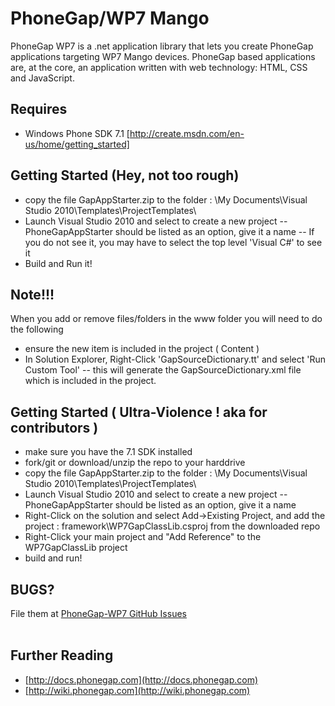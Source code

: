 PhoneGap/WP7 Mango
===

PhoneGap WP7 is a .net application library that lets you create PhoneGap applications targeting WP7 Mango devices.
PhoneGap based applications are, at the core, an application written with web technology: HTML, CSS and JavaScript.

Requires
---

- Windows Phone SDK 7.1 [http://create.msdn.com/en-us/home/getting_started]


Getting Started (Hey, not too rough)
---

- copy the file GapAppStarter.zip to the folder : \My Documents\Visual Studio 2010\Templates\ProjectTemplates\
- Launch Visual Studio 2010 and select to create a new project
-- PhoneGapAppStarter should be listed as an option, give it a name
-- If you do not see it, you may have to select the top level 'Visual C#' to see it
- Build and Run it!

Note!!!
---

When you add or remove files/folders in the www folder you will need to do the following

- ensure the new item is included in the project ( Content )
- In Solution Explorer, Right-Click 'GapSourceDictionary.tt' and select 'Run Custom Tool'
-- this will generate the GapSourceDictionary.xml file which is included in the project.


Getting Started ( Ultra-Violence ! aka for contributors )
---

- make sure you have the 7.1 SDK installed
- fork/git or download/unzip the repo to your harddrive
- copy the file GapAppStarter.zip to the folder : \My Documents\Visual Studio 2010\Templates\ProjectTemplates\
- Launch Visual Studio 2010 and select to create a new project
-- PhoneGapAppStarter should be listed as an option, give it a name
- Right-Click on the solution and select Add->Existing Project, and add the project :
 framework\WP7GapClassLib.csproj from the downloaded repo
- Right-Click your main project and "Add Reference" to the WP7GapClassLib project
- build and run!

  



BUGS?
-----
File them at [PhoneGap-WP7 GitHub Issues](https://github.com/phonegap/phonegap-wp7/issues)      
<br />


Further Reading
---

- [http://docs.phonegap.com](http://docs.phonegap.com)
- [http://wiki.phonegap.com](http://wiki.phonegap.com)